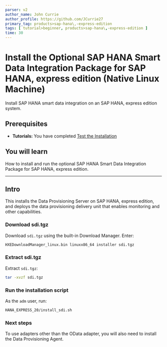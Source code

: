 ```yaml
---
parser: v2
author_name: John Currie
author_profile: https://github.com/JCurrie27
primary_tag: products>sap-hana\,-express-edition
tags: [ tutorial>beginner, products>sap-hana\,-express-edition ]
time: 30
---
```


# Install the Optional SAP HANA Smart Data Integration Package for SAP HANA, express edition (Native Linux Machine)
<!-- description --> Install SAP HANA smart data integration on an SAP HANA, express edition system.

<!-- loio7621f586085b4a93898290e1571e560a -->

## Prerequisites
 - **Tutorials:**  You have completed [Test the Installation](http://developers.sap.com/tutorials/hxe-ua-test-binary.html)  

## You will learn
How to install and run the optional SAP HANA Smart Data Integration Package for SAP HANA, express edition.

---

## Intro
This installs the Data Provisioning Server on SAP HANA, express edition, and deploys the data provisioning delivery unit that enables monitoring and other capabilities.

### Download sdi.tgz


Download `sdi.tgz` using the built-in Download Manager. Enter:

```bash
HXEDownloadManager_linux.bin linuxx86_64 installer sdi.tgz
```


### Extract sdi.tgz


Extract `sdi.tgz`:

```bash
tar -xvzf sdi.tgz
```


### Run the installation script


As the <sid>`adm` user, run:

```bash
HANA_EXPRESS_20/install_sdi.sh
```


### Next steps


To use adapters other than the OData adapter, you will also need to install the Data Provisioning Agent.

